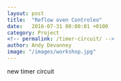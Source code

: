 ```yaml
---
layout: post
title:  "Reflow oven Controleo"
date:   2016-07-31 00:00:01 +0100
category: Project
<!-- permalink: /timer-circuit/ -->
author: Andy Devanney
image: "/images/workshop.jpg"
---
```


new timer circuit
<!--more-->
